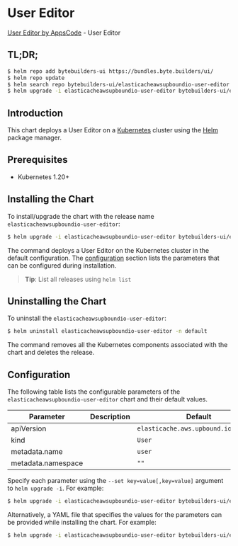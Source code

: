 # User Editor

[User Editor by AppsCode](https://byte.builders) - User Editor

## TL;DR;

```bash
$ helm repo add bytebuilders-ui https://bundles.byte.builders/ui/
$ helm repo update
$ helm search repo bytebuilders-ui/elasticacheawsupboundio-user-editor --version=v0.4.18
$ helm upgrade -i elasticacheawsupboundio-user-editor bytebuilders-ui/elasticacheawsupboundio-user-editor -n default --create-namespace --version=v0.4.18
```

## Introduction

This chart deploys a User Editor on a [Kubernetes](http://kubernetes.io) cluster using the [Helm](https://helm.sh) package manager.

## Prerequisites

- Kubernetes 1.20+

## Installing the Chart

To install/upgrade the chart with the release name `elasticacheawsupboundio-user-editor`:

```bash
$ helm upgrade -i elasticacheawsupboundio-user-editor bytebuilders-ui/elasticacheawsupboundio-user-editor -n default --create-namespace --version=v0.4.18
```

The command deploys a User Editor on the Kubernetes cluster in the default configuration. The [configuration](#configuration) section lists the parameters that can be configured during installation.

> **Tip**: List all releases using `helm list`

## Uninstalling the Chart

To uninstall the `elasticacheawsupboundio-user-editor`:

```bash
$ helm uninstall elasticacheawsupboundio-user-editor -n default
```

The command removes all the Kubernetes components associated with the chart and deletes the release.

## Configuration

The following table lists the configurable parameters of the `elasticacheawsupboundio-user-editor` chart and their default values.

|     Parameter      | Description |                     Default                     |
|--------------------|-------------|-------------------------------------------------|
| apiVersion         |             | <code>elasticache.aws.upbound.io/v1beta1</code> |
| kind               |             | <code>User</code>                               |
| metadata.name      |             | <code>user</code>                               |
| metadata.namespace |             | <code>""</code>                                 |


Specify each parameter using the `--set key=value[,key=value]` argument to `helm upgrade -i`. For example:

```bash
$ helm upgrade -i elasticacheawsupboundio-user-editor bytebuilders-ui/elasticacheawsupboundio-user-editor -n default --create-namespace --version=v0.4.18 --set apiVersion=elasticache.aws.upbound.io/v1beta1
```

Alternatively, a YAML file that specifies the values for the parameters can be provided while
installing the chart. For example:

```bash
$ helm upgrade -i elasticacheawsupboundio-user-editor bytebuilders-ui/elasticacheawsupboundio-user-editor -n default --create-namespace --version=v0.4.18 --values values.yaml
```
